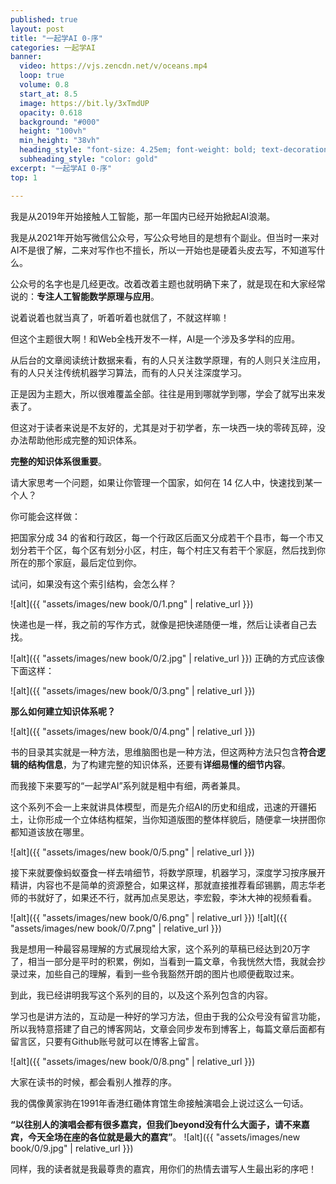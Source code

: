 ```yaml
---
published: true
layout: post
title: "一起学AI 0-序"
categories: 一起学AI
banner:
  video: https://vjs.zencdn.net/v/oceans.mp4
  loop: true
  volume: 0.8
  start_at: 8.5
  image: https://bit.ly/3xTmdUP
  opacity: 0.618
  background: "#000"
  height: "100vh"
  min_height: "38vh"
  heading_style: "font-size: 4.25em; font-weight: bold; text-decoration: underline"
  subheading_style: "color: gold"
excerpt: "一起学AI 0-序"
top: 1

---
```


我是从2019年开始接触人工智能，那一年国内已经开始掀起AI浪潮。

我是从2021年开始写微信公众号，写公众号地目的是想有个副业。但当时一来对AI不是很了解，二来对写作也不擅长，所以一开始也是硬着头皮去写，不知道写什么。

公众号的名字也是几经更改。改着改着主题也就明确下来了，就是现在和大家经常说的：**专注人工智能数学原理与应用**。

说着说着也就当真了，听着听着也就信了，不就这样嘛！

但这个主题很大啊！和Web全栈开发不一样，AI是一个涉及多学科的应用。

从后台的文章阅读统计数据来看，有的人只关注数学原理，有的人则只关注应用，有的人只关注传统机器学习算法，而有的人只关注深度学习。

正是因为主题大，所以很难覆盖全部。往往是用到哪就学到哪，学会了就写出来发表了。

但这对于读者来说是不友好的，尤其是对于初学者，东一块西一块的零砖瓦碎，没办法帮助他形成完整的知识体系。

**完整的知识体系很重要**。

请大家思考一个问题，如果让你管理一个国家，如何在 14 亿人中，快速找到某一个人？

你可能会这样做：

把国家分成 34 的省和行政区，每一个行政区后面又分成若干个县市，每一个市又划分若干个区，每个区有划分小区，村庄，每个村庄又有若干个家庭，然后找到你所在的那个家庭，最后定位到你。

试问，如果没有这个索引结构，会怎么样？

![alt]({{ "assets/images/new book/0/1.png" | relative_url }})

快递也是一样，我之前的写作方式，就像是把快递随便一堆，然后让读者自己去找。

![alt]({{ "assets/images/new book/0/2.jpg" | relative_url }})
正确的方式应该像下面这样​：

![alt]({{ "assets/images/new book/0/3.png" | relative_url }})

**那么如何建立知识体系呢？**

![alt]({{ "assets/images/new book/0/4.png" | relative_url }})

书的目录其实就是一种方法，思维脑图也是一种方法，但这两种方法只包含**符合逻辑的结构信息**，为了构建完整的知识体系，还要有**详细易懂的细节内容**。

而我接下来要写的“一起学AI”系列就是粗中有细，两者兼具。

这个系列不会一上来就讲具体模型，而是先介绍AI的历史和组成，迅速的开疆拓土，让你形成一个立体结构框架，当你知道版图的整体样貌后，随便拿一块拼图你都知道该放在哪里。

![alt]({{ "assets/images/new book/0/5.png" | relative_url }})

接下来就要像蚂蚁蚕食一样去啃细节，将数学原理，机器学习，深度学习按序展开精讲，内容也不是简单的资源整合，如果这样，那就直接推荐看邱锡鹏，周志华老师的书就好了，如果还不行，就再加点吴恩达，李宏毅，李沐大神的视频看看。

![alt]({{ "assets/images/new book/0/6.png" | relative_url }})
![alt]({{ "assets/images/new book/0/7.png" | relative_url }})


我是想用一种最容易理解的方式展现给大家，这个系列的草稿已经达到20万字了，相当一部分是平时的积累，例如，当看到一篇文章，令我恍然大悟，我就会抄录过来，加些自己的理解，看到一些令我豁然开朗的图片也顺便截取过来。

到此，我已经讲明我写这个系列的目的，以及这个系列包含的内容。

学习也是讲方法的，互动是一种好的学习方法，但由于我的公众号没有留言功能，所以我特意搭建了自己的博客网站，文章会同步发布到博客上，每篇文章后面都有留言区，只要有Github账号就可以在博客上留言。

![alt]({{ "assets/images/new book/0/8.png" | relative_url }})


大家在读书的时候，都会看别人推荐的序。

我的偶像黄家驹在1991年香港红磡体育馆生命接触演唱会上说过这么一句话。

**“以往别人的演唱会都有很多嘉宾，但我们beyond没有什么大面子，请不来嘉宾，今天全场在座的各位就是最大的嘉宾”**。
![alt]({{ "assets/images/new book/0/9.jpg" | relative_url }})

同样，我的读者就是我最尊贵的嘉宾，用你们的热情去谱写人生最出彩的序吧！